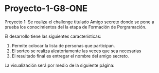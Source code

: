 # Proyecto-1-G8-ONE
Proyecto 1: Se realiza el challenge titulado Amigo secreto  donde se pone a prueba los conocimientos del la etapa de Formación de Porgramación.

El desarrollo tiene las siguientes características:

  1. Permite colocar la lista de personas que participan.
  2. El sorteo se realiza aleatoriamente las veces que sea necesarias
  3. El resultado final es entregar el nombre del amigo secreto.
     
La visualización será por medio de la siguiente página:
